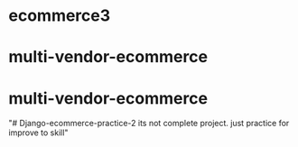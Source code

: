 # ecommerce3
# multi-vendor-ecommerce
# multi-vendor-ecommerce
"# Django-ecommerce-practice-2 its not complete project. just practice for improve to skill" 
